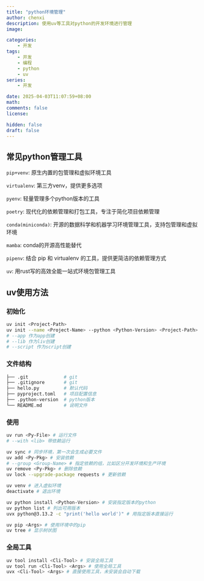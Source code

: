 ```yaml
---
title: "python环境管理"
author: chenxi
description: 使用uv等工具对python的开发环境进行管理
image: 

categories:
    - 开发
tags:
    - 开发
    - 编程
    - python
    - uv
series:
    - 开发

date: 2025-04-03T11:07:59+08:00
math: 
comments: false
license: 

hidden: false
draft: false
---
```


## 常见python管理工具

`pip+venv`: 原生内置的包管理和虚拟环境工具

`virtualenv`: 第三方venv，提供更多选项

`pyenv`: 轻量管理多个python版本的工具

`poetry`: 现代化的依赖管理和打包工具，专注于简化项目依赖管理

`conda(miniconda)`: 开源的数据科学和机器学习环境管理工具，支持包管理和虚拟环境

`mamba`: conda的开源高性能替代

`pipenv`: 结合 pip 和 virtualenv 的工具，提供更简洁的依赖管理方式

`uv`: 用rust写的高效全能一站式环境包管理工具

## uv使用方法

### 初始化

```bash
uv init <Project-Path>
uv init --name <Project-Name> --python <Python-Version> <Project-Path>
# --app 作为app创建
# --lib 作为liv创建
# --script 作为script创建
```

### 文件结构

```bash
├── .git             # git
├── .gitignore       # git
├── hello.py         # 默认代码
├── pyproject.toml   # 项目配置信息
├── .python-version  # python版本
└── README.md        # 说明文件
```

### 使用

```bash
uv run <Py-File> # 运行文件
# --with <lib> 带依赖运行

uv sync # 同步环境，第一次会生成必要文件
uv add <Py-Pkg> # 安装依赖
# --group <Group-Name> # 指定依赖的组，比如区分开发环境和生产环境
uv remove <Py-Pkg> # 删除依赖
uv lock --upgrade-package requests # 更新依赖

uv venv # 进入虚拟环境
deactivate # 退出环境

uv python install <Python-Version> # 安装指定版本的python
uv python list # 列出可用版本
uvx python@3.13.2 -c "print('hello world')" # 用指定版本直接运行

uv pip <Args> # 使用环境中的pip
uv tree # 显示树状图
```

### 全局工具

```bash
uv tool install <Cli-Tool> # 安装全局工具
uv tool run <Cli-Tool> <Args> # 使用全局工具
uvx <Cli-Tool> <Args> # 直接使用工具，未安装会自动下载
```

